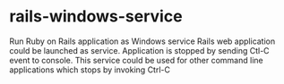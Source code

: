 # rails-windows-service
Run Ruby on Rails application as Windows service
Rails web application could be launched as service. Application is stopped by sending Ctl-C event to console.
This service could be used for other command line applications which stops by invoking Ctrl-C
